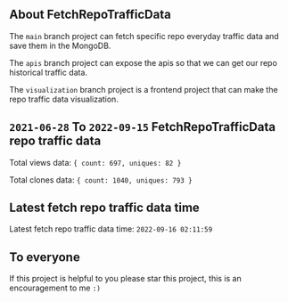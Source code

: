 ## About FetchRepoTrafficData

The `main` branch project can fetch specific repo everyday traffic data and save them in the MongoDB.

The `apis` branch project can expose the apis so that we can get our repo historical traffic data.

The `visualization` branch project is a frontend project that can make the repo traffic data visualization.

## `2021-06-28` To `2022-09-15` FetchRepoTrafficData repo traffic data

Total views data: `{ count: 697, uniques: 82 }`

Total clones data: `{ count: 1040, uniques: 793 }`

## Latest fetch repo traffic data time

Latest fetch repo traffic data time: `2022-09-16 02:11:59`

## To everyone

If this project is helpful to you please star this project, this is an encouragement to me `:)`



